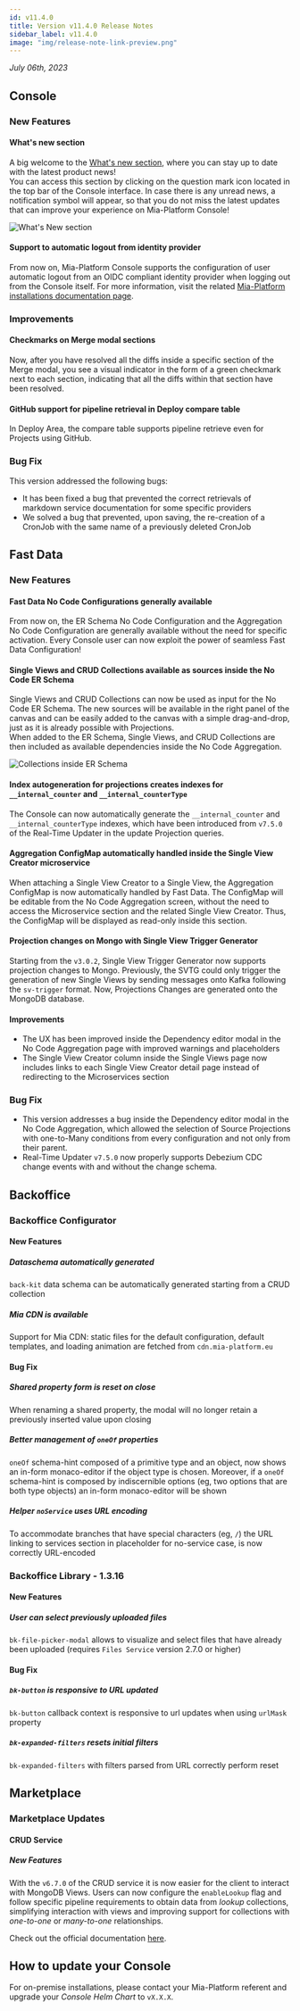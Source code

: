 ```yaml
---
id: v11.4.0
title: Version v11.4.0 Release Notes
sidebar_label: v11.4.0
image: "img/release-note-link-preview.png"
---
```


_July 06th, 2023_

## Console

### New Features

#### What's new section

A big welcome to the [What's new section](/development_suite/overview-dev-suite.md#whats-new), where you can stay up to date with the latest product news!  
You can access this section by clicking on the question mark icon located in the top bar of the Console interface.
In case there is any unread news, a notification symbol will appear, so that you do not miss the latest updates that can improve your experience on Mia-Platform Console!

![What's New section](./img/overview/whats-new-section.png)

#### Support to automatic logout from identity provider

From now on, Mia-Platform Console supports the configuration of user automatic logout from an OIDC compliant identity provider when logging out from the Console itself. For more information, visit the related [Mia-Platform installations documentation page](/self_hosted/installation-chart/30_authentication_provider.md#logout-flow).

### Improvements

#### Checkmarks on Merge modal sections

Now, after you have resolved all the diffs inside a specific section of the Merge modal, you see a visual indicator in the form of a green checkmark next to each section, indicating that all the diffs within that section have been resolved.

#### GitHub support for pipeline retrieval in Deploy compare table

In Deploy Area, the compare table supports pipeline retrieve even for Projects using GitHub.

### Bug Fix

This version addressed the following bugs:

* It has been fixed a bug that prevented the correct retrievals of markdown service documentation for some specific providers
* We solved a bug that prevented, upon saving, the re-creation of a CronJob with the same name of a previously deleted CronJob

## Fast Data

### New Features

#### Fast Data No Code Configurations generally available

From now on, the ER Schema No Code Configuration and the Aggregation No Code Configuration are generally available without the need for specific activation. Every Console user can now exploit the power of seamless Fast Data Configuration!

#### Single Views and CRUD Collections available as sources inside the No Code ER Schema

Single Views and CRUD Collections can now be used as input for the No Code ER Schema. The new sources will be available in the right panel of the canvas and can be easily added to the canvas with a simple drag-and-drop, just as it is already possible with Projections.  
When added to the ER Schema, Single Views, and CRUD Collections are then included as available dependencies inside the No Code Aggregation.

![Collections inside ER Schema](./img/overview/collections-er-schema.png)

#### Index autogeneration for projections creates indexes for `__internal_counter` and `__internal_counterType`

The Console can now automatically generate the `__internal_counter` and `__internal_counterType` indexes, which have been introduced from `v7.5.0` of the Real-Time Updater in the update Projection queries.

#### Aggregation ConfigMap automatically handled inside the Single View Creator microservice

When attaching a Single View Creator to a Single View, the Aggregation ConfigMap is now automatically handled by Fast Data. The ConfigMap will be editable from the No Code Aggregation screen, without the need to access the Microservice section and the related Single View Creator. Thus, the ConfigMap will be displayed as read-only inside this section.

#### Projection changes on Mongo with Single View Trigger Generator

Starting from the `v3.0.2`, Single View Trigger Generator now supports projection changes to Mongo. Previously, the SVTG could only trigger the generation of new Single Views by sending messages onto Kafka following the `sv-trigger` format. Now, Projections Changes are generated onto the MongoDB database.

#### Improvements

* The UX has been improved inside the Dependency editor modal in the No Code Aggregation page with improved warnings and placeholders
* The Single View Creator column inside the Single Views page now includes links to each Single View Creator detail page instead of redirecting to the Microservices section

### Bug Fix

* This version addresses a bug inside the Dependency editor modal in the No Code Aggregation, which allowed the selection of Source Projections with one-to-Many conditions from every configuration and not only from their parent.
* Real-Time Updater `v7.5.0` now properly supports Debezium CDC change events with and without the change schema. 

## Backoffice

### Backoffice Configurator

#### New Features

##### Dataschema automatically generated

`back-kit` data schema can be automatically generated starting from a CRUD collection

##### Mia CDN is available

Support for Mia CDN: static files for the default configuration, default templates, and loading animation are fetched from `cdn.mia-platform.eu`

#### Bug Fix

##### Shared property form is reset on close

When renaming a shared property, the modal will no longer retain a previously inserted value upon closing

##### Better management of `oneOf` properties

`oneOf` schema-hint composed of a primitive type and an object, now shows an in-form monaco-editor if the object type is chosen. Moreover, if a `oneOf` schema-hint is composed by indiscernible options (eg, two options that are both type objects) an in-form monaco-editor will be shown

##### Helper `noService` uses URL encoding

To accommodate branches that have special characters (eg, `/`) the URL linking to services section in placeholder for no-service case, is now correctly URL-encoded

### Backoffice Library - 1.3.16

#### New Features

##### User can select previously uploaded files

`bk-file-picker-modal` allows to visualize and select files that have already been uploaded (requires `Files Service` version 2.7.0 or higher)

#### Bug Fix

##### `bk-button` is responsive to URL updated

`bk-button` callback context is responsive to url updates when using `urlMask` property

##### `bk-expanded-filters` resets initial filters

`bk-expanded-filters` with filters parsed from URL correctly perform reset

## Marketplace

### Marketplace Updates

#### CRUD Service

##### New Features

With the `v6.7.0` of the CRUD service it is now easier for the client to interact with MongoDB Views. Users can now configure the `enableLookup` flag and follow specific pipeline requirements to obtain data from _lookup_ collections, simplifying interaction with views and improving support for collections with _one-to-one_ or _many-to-one_ relationships.

Check out the official documentation [here](/runtime_suite/crud-service/50_writable_views.md).

## How to update your Console

For on-premise installations, please contact your Mia-Platform referent and upgrade your _Console Helm Chart_ to `vX.X.X`.
